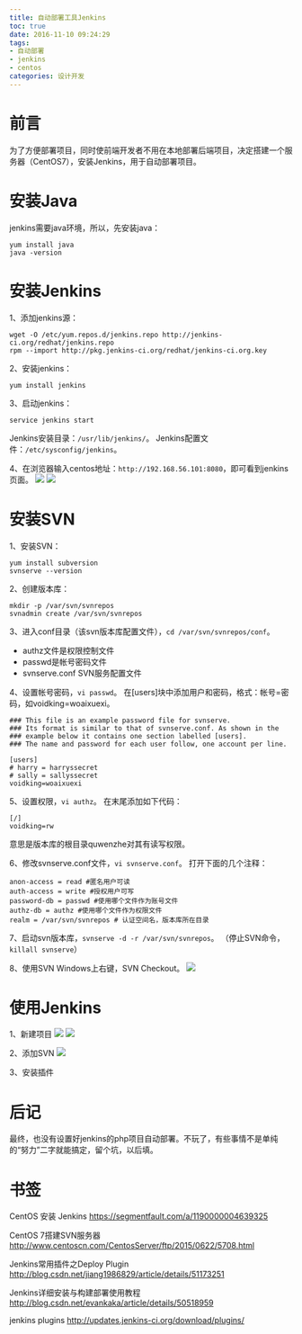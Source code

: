 ```yaml
---
title: 自动部署工具Jenkins
toc: true
date: 2016-11-10 09:24:29
tags:
- 自动部署
- jenkins
- centos
categories: 设计开发
---
```

# 前言
为了方便部署项目，同时使前端开发者不用在本地部署后端项目，决定搭建一个服务器（CentOS7），安装Jenkins，用于自动部署项目。

<!--more-->

# 安装Java
jenkins需要java环境，所以，先安装java：
```
yum install java
java -version
```


# 安装Jenkins
1、添加jenkins源：
```
wget -O /etc/yum.repos.d/jenkins.repo http://jenkins-ci.org/redhat/jenkins.repo 
rpm --import http://pkg.jenkins-ci.org/redhat/jenkins-ci.org.key
```

2、安装jenkins：
```
yum install jenkins
```

3、启动jenkins：
```
service jenkins start
```

Jenkins安装目录：`/usr/lib/jenkins/`。
Jenkins配置文件：`/etc/sysconfig/jenkins`。

4、在浏览器输入centos地址：`http://192.168.56.101:8080`，即可看到jenkins页面。
![](http://7oxjrx.com1.z0.glb.clouddn.com//imgs/jenkins/start.jpg)
![](http://7oxjrx.com1.z0.glb.clouddn.com//imgs/jenkins/service.jpg)

# 安装SVN
1、安装SVN：
```
yum install subversion
svnserve --version
```

2、创建版本库：
```
mkdir -p /var/svn/svnrepos
svnadmin create /var/svn/svnrepos
```

3、进入conf目录（该svn版本库配置文件），`cd /var/svn/svnrepos/conf`。
- authz文件是权限控制文件
- passwd是帐号密码文件
- svnserve.conf SVN服务配置文件

4、设置帐号密码，`vi passwd`。
在[users]块中添加用户和密码，格式：帐号=密码，如voidking=woaixuexi。
```
### This file is an example password file for svnserve.
### Its format is similar to that of svnserve.conf. As shown in the
### example below it contains one section labelled [users].
### The name and password for each user follow, one account per line.

[users]
# harry = harryssecret
# sally = sallyssecret
voidking=woaixuexi
```

5、设置权限，`vi authz`。
在末尾添加如下代码：
```
[/]
voidking=rw
```
意思是版本库的根目录quwenzhe对其有读写权限。

6、修改svnserve.conf文件，`vi svnserve.conf`。
打开下面的几个注释：
```
anon-access = read #匿名用户可读
auth-access = write #授权用户可写
password-db = passwd #使用哪个文件作为账号文件
authz-db = authz #使用哪个文件作为权限文件
realm = /var/svn/svnrepos # 认证空间名，版本库所在目录
```

7、启动svn版本库，`svnserve -d -r /var/svn/svnrepos`。
（停止SVN命令，`killall svnserve`）

8、使用SVN
Windows上右键，SVN Checkout。
![](http://7oxjrx.com1.z0.glb.clouddn.com//imgs/jenkins/checkout.jpg)


# 使用Jenkins
1、新建项目
![](http://7oxjrx.com1.z0.glb.clouddn.com//imgs/jenkins/new.jpg)
![](http://7oxjrx.com1.z0.glb.clouddn.com//imgs/jenkins/freeproject.jpg)

2、添加SVN
![](http://7oxjrx.com1.z0.glb.clouddn.com//imgs/jenkins/svn.jpg)


3、安装插件

# 后记
最终，也没有设置好jenkins的php项目自动部署。不玩了，有些事情不是单纯的“努力”二字就能搞定，留个坑，以后填。

# 书签
CentOS 安装 Jenkins
https://segmentfault.com/a/1190000004639325

CentOS 7搭建SVN服务器
http://www.centoscn.com/CentosServer/ftp/2015/0622/5708.html

Jenkins常用插件之Deploy Plugin
http://blog.csdn.net/jiang1986829/article/details/51173251

Jenkins详细安装与构建部署使用教程
http://blog.csdn.net/evankaka/article/details/50518959

jenkins plugins
http://updates.jenkins-ci.org/download/plugins/
